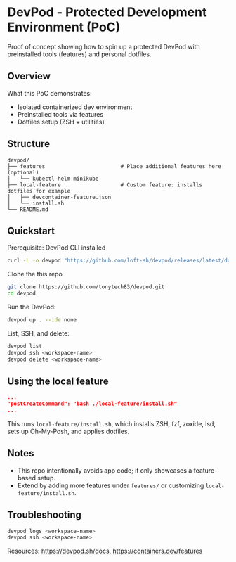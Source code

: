 # DevPod - Protected Development Environment (PoC)

Proof of concept showing how to spin up a protected DevPod with preinstalled tools (features) and personal dotfiles.

## Overview

What this PoC demonstrates:
- Isolated containerized dev environment
- Preinstalled tools via features
- Dotfiles setup (ZSH + utilities)

## Structure

```
devpod/
├── features                        # Place additional features here (optional)
│   └── kubectl-helm-minikube
├── local-feature                   # Custom feature: installs dotfiles for example
│   ├── devcontainer-feature.json
│   └── install.sh
└── README.md
```

## Quickstart

Prerequisite:
DevPod CLI installed
```sh
curl -L -o devpod "https://github.com/loft-sh/devpod/releases/latest/download/devpod-linux-amd64" && sudo install -c -m 0755 devpod /usr/local/bin && rm -f devpod
```

Clone the this repo
```sh
git clone https://github.com/tonytech83/devpod.git
cd devpod
```

Run the DevPod:
```bash
devpod up . --ide none
```

List, SSH, and delete:
```bash
devpod list
devpod ssh <workspace-name>
devpod delete <workspace-name>
```

## Using the local feature
```json
...
"postCreateCommand": "bash ./local-feature/install.sh"
...
```

This runs `local-feature/install.sh`, which installs ZSH, fzf, zoxide, lsd, sets up Oh-My-Posh, and applies dotfiles.

## Notes

- This repo intentionally avoids app code; it only showcases a feature-based setup.
- Extend by adding more features under `features/` or customizing `local-feature/install.sh`.

## Troubleshooting

```bash
devpod logs <workspace-name>
devpod ssh <workspace-name>
```

Resources: https://devpod.sh/docs, https://containers.dev/features
